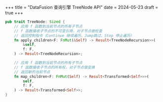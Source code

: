 +++
title = "DataFusion 查询引擎 TreeNode API"
date = 2024-05-23
draft = true
+++

```rust
pub trait TreeNode: Sized {
    // 应用 f 函数到当前节点的所有子节点
    // f 函数接收子节点的不可变引用，对子节点做检查
    // 返回控制指令（Continue 继续遍历、Jump跳过、Stop 停止遍历）
    fn apply_children<F: FnMut(&Self) -> Result<TreeNodeRecursion>>(
        &self,
        f: F,
    ) -> Result<TreeNodeRecursion>;

    // 应用 f 函数到当前节点的所有子节点
    // f 函数接收子节点的所有权，对子节点做变换
    // 返回新的当前节点
    fn map_children<F: FnMut(Self) -> Result<Transformed<Self>>>(
        self,
        f: F,
    ) -> Result<Transformed<Self>>;
}
```